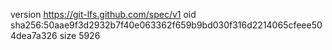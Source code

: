 version https://git-lfs.github.com/spec/v1
oid sha256:50aae9f3d2932b7f40e063362f659b9bd030f316d2214065cfeee504dea7a326
size 5926
